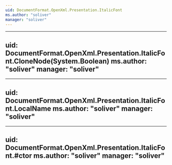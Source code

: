 ```yaml
---
uid: DocumentFormat.OpenXml.Presentation.ItalicFont
ms.author: "soliver"
manager: "soliver"
---
```


---
uid: DocumentFormat.OpenXml.Presentation.ItalicFont.CloneNode(System.Boolean)
ms.author: "soliver"
manager: "soliver"
---

---
uid: DocumentFormat.OpenXml.Presentation.ItalicFont.LocalName
ms.author: "soliver"
manager: "soliver"
---

---
uid: DocumentFormat.OpenXml.Presentation.ItalicFont.#ctor
ms.author: "soliver"
manager: "soliver"
---
